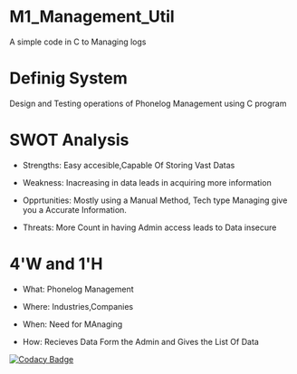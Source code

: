 # M1_Management_Util
A simple code in C to Managing logs

# Definig System
Design and Testing operations of Phonelog Management using C program

# SWOT Analysis

* Strengths: 
Easy accesible,Capable Of Storing Vast Datas

* Weakness:
Inacreasing in data leads in acquiring more information

* Opprtunities:
Mostly using a Manual Method, Tech type Managing give you a Accurate Information.

* Threats:
More Count in having Admin access leads to Data insecure

# 4'W and 1'H

* What: Phonelog Management

* Where: Industries,Companies

* When: Need for MAnaging

* How: Recieves Data Form the Admin and Gives the List Of Data


[![Codacy Badge](https://app.codacy.com/project/badge/Grade/9f141623d9c14b57bfd9c9e571659ea3)](https://www.codacy.com/gh/Sivashankar2241/M1_Management_Util/dashboard?utm_source=github.com&amp;utm_medium=referral&amp;utm_content=Sivashankar2241/M1_Management_Util&amp;utm_campaign=Badge_Grade)




